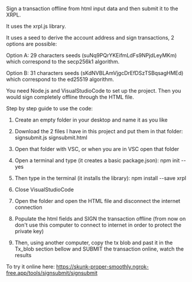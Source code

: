 Sign a transaction offline from html input data and then submit it to the XRPL. 

It uses the xrpl.js library.

It uses a seed to derive the account address and sign transactions, 2 options are possible:

Option A: 29 characters seeds (suNq9PQrYKEifmLdFs9NPjdLeyMKm) which correspond to the secp256k1 algorithm.

Option B: 31 characters seeds (sKdNVBLAmVjgcDrEfDSzTSBqsagHMEd) which correspond to the ed25519 algorithm.

You need Node.js and VisualStudioCode to set up the project. Then you would sign completely offline through the HTML file.

Step by step guide to use the code:

1) Create an empty folder in your desktop and name it as you like

2) Download the 2 files I have in this project and put them in that folder:
   signsubmit.js
   signsubmit.html

3) Open that folder with VSC, or when you are in VSC open that folder

4) Open a terminal and type (it creates a basic package.json): npm init --yes

5) Then type in the terminal (it installs the library): npm install --save xrpl

6) Close VisualStudioCode
  
7) Open the folder and open the HTML file and disconnect the internet connection

8) Populate the html fields and SIGN the transaction offline (from now on don't use this computer to connect to internet in order to protect the private key)

9) Then, using another computer, copy the tx blob and past it in the Tx_blob section bellow and SUBMIT the transaction online, watch the results

To try it online here: https://skunk-proper-smoothly.ngrok-free.app/tools/signsubmit/signsubmit
